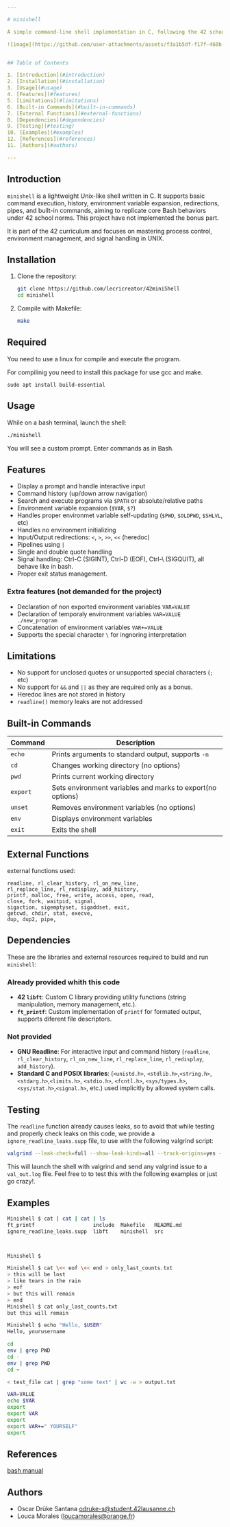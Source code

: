 ```yaml
---

# minishell

A simple command-line shell implementation in C, following the 42 school project guidelines.

![image](https://github.com/user-attachments/assets/f3a1b5df-f17f-460b-826a-0035ac86bc53)


## Table of Contents

1. [Introduction](#introduction)
2. [Installation](#installation)
3. [Usage](#usage)
4. [Features](#features)
5. [Limitations](#limitations)
6. [Built-in Commands](#built-in-commands)
7. [External Functions](#external-functions)
8. [Dependencies](#dependencies)
9. [Testing](#testing)
10. [Examples](#examples)
12. [References](#references)
11. [Authors](#authors)

---
```


## Introduction

`minishell` is a lightweight Unix-like shell written in C. It supports basic command execution, history, environment variable expansion, redirections, pipes, and built-in commands, aiming to replicate core Bash behaviors under 42 school norms. This project have not implemented the bonus part. 
   
It is part of the 42 curriculum and focuses on mastering process control, environment management, and signal handling in UNIX.


## Installation

1. Clone the repository:

   ```bash
   git clone https://github.com/lecricreator/42miniShell
   cd minishell
   ```
2. Compile with Makefile:

   ```bash
   make
   ```
   
## Required

You need to use a linux for compile and execute the program.

For compilinig you need to install this package for use gcc and make.
   ```
   sudo apt install build-essential
   ```

## Usage

While on a bash terminal, launch the shell:

```bash
./minishell
```

You will see a custom prompt. Enter commands as in Bash.

## Features

* Display a prompt and handle interactive input
* Command history (up/down arrow navigation)
* Search and execute programs via `$PATH` or absolute/relative paths
* Environment variable expansion (`$VAR`, `$?`)
* Handles proper environmet variable self-updating (`$PWD`, `$OLDPWD`, `$SHLVL`, etc)
* Handles no environment initializing
* Input/Output redirections: `<`, `>`, `>>`, `<<` (heredoc)
* Pipelines using `|`
* Single and double quote handling
* Signal handling: Ctrl-C (SIGINT), Ctrl-D (EOF), Ctrl-\ (SIGQUIT), all behave like in bash.
* Proper exit status management.

### Extra features (not demanded for the project)

* Declaration of non exported environment variables `VAR=VALUE`
* Declaration of temporaly environment variables `VAR=VALUE ./new_program`
* Concatenation of environment variables `VAR+=VALUE`
* Supports the special character `\` for ingnoring interpretation

## Limitations

* No support for unclosed quotes or unsupported special characters (`;` etc)
* No support for `&&` and `||` as they are required only as a bonus.
* Heredoc lines are not stored in history
* `readline()` memory leaks are not addressed

## Built-in Commands

| Command  | Description                                               |
| -------- | ----------------------------------------------------------|
| `echo`   | Prints arguments to standard output, supports `-n`        |
| `cd`     | Changes working directory (no options)                    |
| `pwd`    | Prints current working directory                          |
| `export` | Sets environment variables and marks to export(no options)|
| `unset`  | Removes environment variables (no options)                |
| `env`    | Displays environment variables                            |
| `exit`   | Exits the shell                                           |


## External Functions

external functions used:

```
readline, rl_clear_history, rl_on_new_line,
rl_replace_line, rl_redisplay, add_history,
printf, malloc, free, write, access, open, read,
close, fork, waitpid, signal,
sigaction, sigemptyset, sigaddset, exit,
getcwd, chdir, stat, execve,
dup, dup2, pipe, 
```

## Dependencies

These are the libraries and external resources required to build and run `minishell`:

### Already provided whith this code
* **42 `libft`**: Custom C library providing utility functions (string manipulation, memory management, etc.).
* **`ft_printf`**: Custom implementation of `printf` for formated output, supports diferent file descriptors.
### Not provided
* **GNU Readline**: For interactive input and command history (`readline`, `rl_clear_history`, `rl_on_new_line`, `rl_replace_line`, `rl_redisplay`, `add_history`).
* **Standard C and POSIX libraries**: (`<unistd.h>`, `<stdlib.h>`,`<string.h>`,`<stdarg.h>`,`<limits.h>`, `<stdio.h>`, `<fcntl.h>`, `<sys/types.h>`,`<sys/stat.h>`,`<signal.h>`, etc.) used implicitly by allowed system calls.

## Testing

The `readline` function already causes leaks, so to avoid that while testing and properly check leaks on this code, we provide a `ignore_readline_leaks.supp` file, to use with the following valgrind script:
```bash
valgrind --leak-check=full --show-leak-kinds=all --track-origins=yes --verbose --log-file=val_out.log --suppressions=ignore_readline_leaks.supp ./minishell
```
This will launch the shell with valgrind and send any valgrind issue to a `val_out.log` file.
Feel free to to test this with the following examples or just go crazy!.

## Examples

```bash
Minishell $ cat | cat | cat | ls
ft_printf                   include  Makefile   README.md
ignore_readline_leaks.supp  libft    minishell  src



Minishell $ 
```

```bash
Minishell $ cat \<< eof \<< end > only_last_counts.txt
> this will be lost
> like tears in the rain
> eof
> but this will remain
> end
Minishell $ cat only_last_counts.txt 
but this will remain
```

```bash
Minishell $ echo "Hello, $USER"
Hello, yourusername
```



```bash
cd
env | grep PWD
cd -
env | grep PWD
cd ~
```

```bash
< test_file cat | grep "some text" | wc -w > output.txt
```

```bash
VAR=VALUE
echo $VAR
export
export VAR
export
export VAR+=" YOURSELF"
export
```

## References

[bash manual](https://www.gnu.org/software/bash/manual/bash.html)

## Authors

* Oscar Drüke Santana [odruke-s@student.42lausanne.ch](mailto:odruke-s@student.42lausanne.ch)
* Louca Morales (loucamorales@orange.fr)
